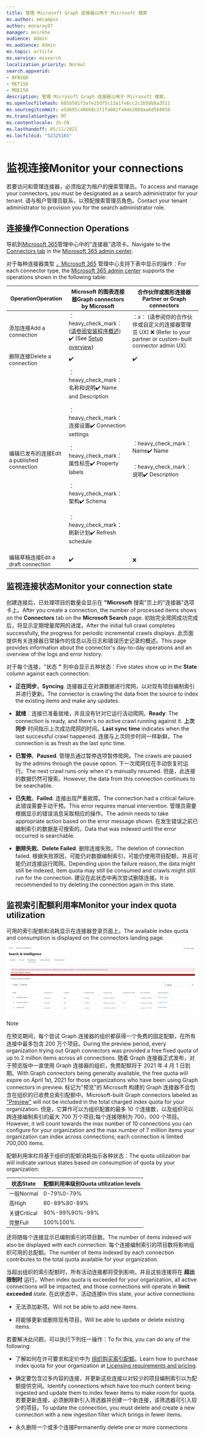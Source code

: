 ```yaml
---
title: 管理 Microsoft Graph 连接器以用于 Microsoft 搜索
ms.author: mecampos
author: monaray97
manager: mnirkhe
audience: Admin
ms.audience: Admin
ms.topic: article
ms.service: mssearch
localization_priority: Normal
search.appverid:
- BFB160
- MET150
- MOE150
description: 管理 Microsoft Graph 连接器以用于 Microsoft 搜索。
ms.openlocfilehash: 685b501f3afe25d75c13a1fe6cc2c1b5db8a3511
ms.sourcegitcommit: e5d695c40b68c2f1fa082fa9de20b9aa6d5b8050
ms.translationtype: MT
ms.contentlocale: zh-CN
ms.lasthandoff: 05/11/2021
ms.locfileid: "52325165"
---
```

<!-- markdownlint-disable no-inline-html -->

# <a name="monitor-your-connections"></a><span data-ttu-id="ef79d-103">监视连接</span><span class="sxs-lookup"><span data-stu-id="ef79d-103">Monitor your connections</span></span>

<span data-ttu-id="ef79d-104">若要访问和管理连接器，必须指定为租户的搜索管理员。</span><span class="sxs-lookup"><span data-stu-id="ef79d-104">To access and manage your connectors, you must be designated as a search administrator for your tenant.</span></span> <span data-ttu-id="ef79d-105">请与租户管理员联系，以预配搜索管理员角色。</span><span class="sxs-lookup"><span data-stu-id="ef79d-105">Contact your tenant administrator to provision you for the search administrator role.</span></span>

## <a name="connection-operations"></a><span data-ttu-id="ef79d-106">连接操作</span><span class="sxs-lookup"><span data-stu-id="ef79d-106">Connection Operations</span></span>

<span data-ttu-id="ef79d-107">导航到[](https://admin.microsoft.com/Adminportal/Home#/MicrosoftSearch/Connectors)[Microsoft 365](https://admin.microsoft.com)管理中心中的"连接器"选项卡。</span><span class="sxs-lookup"><span data-stu-id="ef79d-107">Navigate to the [Connectors tab](https://admin.microsoft.com/Adminportal/Home#/MicrosoftSearch/Connectors) in the [Microsoft 365 admin center](https://admin.microsoft.com).</span></span>

<span data-ttu-id="ef79d-108">对于每种连接器类型 [，Microsoft 365](https://admin.microsoft.com) 管理中心支持下表中显示的操作：</span><span class="sxs-lookup"><span data-stu-id="ef79d-108">For each connector type, the [Microsoft 365 admin center](https://admin.microsoft.com) supports the operations shown in the following table:</span></span>

<span data-ttu-id="ef79d-109">Operation</span><span class="sxs-lookup"><span data-stu-id="ef79d-109">Operation</span></span> | <span data-ttu-id="ef79d-110">Microsoft 的图表连接器</span><span class="sxs-lookup"><span data-stu-id="ef79d-110">Graph connectors by Microsoft</span></span> | <span data-ttu-id="ef79d-111">合作伙伴或图形连接器</span><span class="sxs-lookup"><span data-stu-id="ef79d-111">Partner or Graph connectors</span></span>
--- | --- | ---
<span data-ttu-id="ef79d-112">添加连接</span><span class="sxs-lookup"><span data-stu-id="ef79d-112">Add a connection</span></span> | <span data-ttu-id="ef79d-113">：heavy_check_mark： ([请参阅安装程序概述](configure-connector.md)) </span><span class="sxs-lookup"><span data-stu-id="ef79d-113">:heavy_check_mark: (See [Setup overview](configure-connector.md))</span></span> | <span data-ttu-id="ef79d-114">：x： (请参阅你的合作伙伴或自定义的连接器管理员 UX) </span><span class="sxs-lookup"><span data-stu-id="ef79d-114">:x: (Refer to your partner or custom-built connector admin UX)</span></span>
<span data-ttu-id="ef79d-115">删除连接</span><span class="sxs-lookup"><span data-stu-id="ef79d-115">Delete a connection</span></span> | :heavy_check_mark: | :heavy_check_mark:
<span data-ttu-id="ef79d-118">编辑已发布的连接</span><span class="sxs-lookup"><span data-stu-id="ef79d-118">Edit a published connection</span></span> | <span data-ttu-id="ef79d-119">：heavy_check_mark：名称和说明</span><span class="sxs-lookup"><span data-stu-id="ef79d-119">:heavy_check_mark: Name and Description</span></span><br></br> <span data-ttu-id="ef79d-120">：heavy_check_mark：连接设置</span><span class="sxs-lookup"><span data-stu-id="ef79d-120">:heavy_check_mark: Connection settings</span></span><br></br> <span data-ttu-id="ef79d-121">：heavy_check_mark：属性标签</span><span class="sxs-lookup"><span data-stu-id="ef79d-121">:heavy_check_mark: Property labels</span></span><br></br> <span data-ttu-id="ef79d-122">：heavy_check_mark： 架构</span><span class="sxs-lookup"><span data-stu-id="ef79d-122">:heavy_check_mark: Schema</span></span><br></br> <span data-ttu-id="ef79d-123">：heavy_check_mark：刷新计划</span><span class="sxs-lookup"><span data-stu-id="ef79d-123">:heavy_check_mark: Refresh schedule</span></span><br></br> | <span data-ttu-id="ef79d-124">：heavy_check_mark： Name</span><span class="sxs-lookup"><span data-stu-id="ef79d-124">:heavy_check_mark: Name</span></span><br></br> <span data-ttu-id="ef79d-125">：heavy_check_mark： 说明</span><span class="sxs-lookup"><span data-stu-id="ef79d-125">:heavy_check_mark: Description</span></span>
<span data-ttu-id="ef79d-126">编辑草稿连接</span><span class="sxs-lookup"><span data-stu-id="ef79d-126">Edit a draft connection</span></span> | :heavy_check_mark: | :x:

## <a name="monitor-your-connection-state"></a><span data-ttu-id="ef79d-129">监视连接状态</span><span class="sxs-lookup"><span data-stu-id="ef79d-129">Monitor your connection state</span></span>

<span data-ttu-id="ef79d-130">创建连接后，已处理项目的数量会显示在 **"Microsoft** 搜索"页上的"连接器"选项卡上。</span><span class="sxs-lookup"><span data-stu-id="ef79d-130">After you create a connection, the number of processed items shows on the **Connectors** tab on the **Microsoft Search** page.</span></span> <span data-ttu-id="ef79d-131">初始完全爬网成功完成后，将显示定期增量爬网的进度。</span><span class="sxs-lookup"><span data-stu-id="ef79d-131">After the initial full crawl completes successfully, the progress for periodic incremental crawls displays.</span></span> <span data-ttu-id="ef79d-132">此页面提供有关连接器日常操作的信息以及日志和错误历史记录的概述。</span><span class="sxs-lookup"><span data-stu-id="ef79d-132">This page provides information about the connector's day-to-day operations and an overview of the logs and error history.</span></span>

<span data-ttu-id="ef79d-133">对于每个连接，"状态 **"** 列中会显示五种状态：</span><span class="sxs-lookup"><span data-stu-id="ef79d-133">Five states show up in the **State** column against each connection:</span></span>

* <span data-ttu-id="ef79d-134">**正在同步**。</span><span class="sxs-lookup"><span data-stu-id="ef79d-134">**Syncing**.</span></span> <span data-ttu-id="ef79d-135">连接器正在对源数据进行爬网，以对现有项目编制索引并进行更新。</span><span class="sxs-lookup"><span data-stu-id="ef79d-135">The connector is crawling the data from the source to index the existing items and make any updates.</span></span>

* <span data-ttu-id="ef79d-136">**就绪**：连接已准备就绪，并且没有针对它运行活动爬网。</span><span class="sxs-lookup"><span data-stu-id="ef79d-136">**Ready**: The connection is ready, and there's no active crawl running against it.</span></span> <span data-ttu-id="ef79d-137">**上次同步** 时间指示上次成功爬网的时间。</span><span class="sxs-lookup"><span data-stu-id="ef79d-137">**Last sync time** indicates when the last successful crawl happened.</span></span> <span data-ttu-id="ef79d-138">连接与上次同步时间一样新鲜。</span><span class="sxs-lookup"><span data-stu-id="ef79d-138">The connection is as fresh as the last sync time.</span></span>

* <span data-ttu-id="ef79d-139">**已暂停**。</span><span class="sxs-lookup"><span data-stu-id="ef79d-139">**Paused**.</span></span> <span data-ttu-id="ef79d-140">管理员通过暂停选项暂停爬网。</span><span class="sxs-lookup"><span data-stu-id="ef79d-140">The crawls are paused by the admins through the pause option.</span></span> <span data-ttu-id="ef79d-141">下一次爬网仅在手动恢复时运行。</span><span class="sxs-lookup"><span data-stu-id="ef79d-141">The next crawl runs only when it's manually resumed.</span></span> <span data-ttu-id="ef79d-142">但是，此连接的数据仍然可搜索。</span><span class="sxs-lookup"><span data-stu-id="ef79d-142">However, the data from this connection continues to be searchable.</span></span>

* <span data-ttu-id="ef79d-143">**已失败**。</span><span class="sxs-lookup"><span data-stu-id="ef79d-143">**Failed**.</span></span> <span data-ttu-id="ef79d-144">连接出现严重故障。</span><span class="sxs-lookup"><span data-stu-id="ef79d-144">The connection had a critical failure.</span></span> <span data-ttu-id="ef79d-145">此错误需要手动干预。</span><span class="sxs-lookup"><span data-stu-id="ef79d-145">This error requires manual intervention.</span></span> <span data-ttu-id="ef79d-146">管理员需要根据显示的错误消息采取相应的操作。</span><span class="sxs-lookup"><span data-stu-id="ef79d-146">The admin needs to take appropriate action based on the error message shown.</span></span> <span data-ttu-id="ef79d-147">在发生错误之前已编制索引的数据是可搜索的。</span><span class="sxs-lookup"><span data-stu-id="ef79d-147">Data that was indexed until the error occurred is searchable.</span></span>

* <span data-ttu-id="ef79d-148">**删除失败**。</span><span class="sxs-lookup"><span data-stu-id="ef79d-148">**Delete Failed**.</span></span> <span data-ttu-id="ef79d-149">删除连接失败。</span><span class="sxs-lookup"><span data-stu-id="ef79d-149">The deletion of connection failed.</span></span> <span data-ttu-id="ef79d-150">根据失败原因，可能仍对数据编制索引，可能仍使用项目配额，并且可能仍对连接运行爬网。</span><span class="sxs-lookup"><span data-stu-id="ef79d-150">Depending upon the failure reason, the data might still be indexed, item quota may still be consumed and crawls might still run for the connection.</span></span> <span data-ttu-id="ef79d-151">建议在此状态中再次尝试删除连接。</span><span class="sxs-lookup"><span data-stu-id="ef79d-151">It is recommended to try deleting the connection again in this state.</span></span>

## <a name="monitor-your-index-quota-utilization"></a><span data-ttu-id="ef79d-152">监视索引配额利用率</span><span class="sxs-lookup"><span data-stu-id="ef79d-152">Monitor your index quota utilization</span></span>

<span data-ttu-id="ef79d-153">可用的索引配额和消耗显示在连接器登录页面上。</span><span class="sxs-lookup"><span data-stu-id="ef79d-153">The available index quota and consumption is displayed on the connectors landing page.</span></span>

![索引配额使用率栏](media/quota_utilization.png)
 
>[!NOTE]
><span data-ttu-id="ef79d-155">在预览期间，每个尝试 Graph 连接器的组织都获得一个免费的固定配额，在所有连接中最多包含 200 万个项目。</span><span class="sxs-lookup"><span data-stu-id="ef79d-155">During the preview period, every organization trying out Graph connectors was provided a free fixed quota of up to 2 million items across all connections.</span></span> <span data-ttu-id="ef79d-156">随着 Graph 连接器正式发布，对于预览版中一直使用 Graph 连接器的组织，免费配额将于 2021 年 4 月 1 日到期。</span><span class="sxs-lookup"><span data-stu-id="ef79d-156">With Graph connectors being generally available, the free quota will expire on April 1st, 2021 for those organizations who have been using Graph connectors in preview.</span></span>
><span data-ttu-id="ef79d-157">标记为"预览"的 Microsoft 构建[](./connectors-overview.md)的 Graph 连接器不会包含在组织的已收费总索引配额中。</span><span class="sxs-lookup"><span data-stu-id="ef79d-157">Microsoft-built Graph connectors labeled as ["Preview"](./connectors-overview.md) will not be included in the total charged index quota for your organization.</span></span> <span data-ttu-id="ef79d-158">但是，它算作可以为组织配置的最多 10 个连接数，以及组织可以跨连接编制索引的最大 700 万个项目;每个连接限制为 700，000 个项目。</span><span class="sxs-lookup"><span data-stu-id="ef79d-158">However, it will count towards the max number of 10 connections you can configure for your organization and the max number of 7 million items your organization can index across connections; each connection is limited 700,000 items.</span></span> 

<span data-ttu-id="ef79d-159">配额利用率栏将基于组织的配额消耗指示各种状态：</span><span class="sxs-lookup"><span data-stu-id="ef79d-159">The quota utilization bar will indicate various states based on consumption of quota by your organization:</span></span>

<span data-ttu-id="ef79d-160">状态</span><span class="sxs-lookup"><span data-stu-id="ef79d-160">State</span></span> | <span data-ttu-id="ef79d-161">配额利用率级别</span><span class="sxs-lookup"><span data-stu-id="ef79d-161">Quota utilization levels</span></span>
--- | --- 
<span data-ttu-id="ef79d-162">一般</span><span class="sxs-lookup"><span data-stu-id="ef79d-162">Normal</span></span> | <span data-ttu-id="ef79d-163">0-79%</span><span class="sxs-lookup"><span data-stu-id="ef79d-163">0-79%</span></span>
<span data-ttu-id="ef79d-164">高</span><span class="sxs-lookup"><span data-stu-id="ef79d-164">High</span></span> | <span data-ttu-id="ef79d-165">80-89%</span><span class="sxs-lookup"><span data-stu-id="ef79d-165">80-89%</span></span>
<span data-ttu-id="ef79d-166">关键</span><span class="sxs-lookup"><span data-stu-id="ef79d-166">Critical</span></span> | <span data-ttu-id="ef79d-167">90%-99%</span><span class="sxs-lookup"><span data-stu-id="ef79d-167">90%-99%</span></span>
<span data-ttu-id="ef79d-168">完整</span><span class="sxs-lookup"><span data-stu-id="ef79d-168">Full</span></span> | <span data-ttu-id="ef79d-169">100%</span><span class="sxs-lookup"><span data-stu-id="ef79d-169">100%</span></span>

<!-- 
![Quota utilization levels](media/connectors-quota-utilization-levels.png)
-->

<span data-ttu-id="ef79d-170">还将随每个连接显示已编制索引的项目数。</span><span class="sxs-lookup"><span data-stu-id="ef79d-170">The number of items indexed will also be displayed with each connection.</span></span> <span data-ttu-id="ef79d-171">每个连接编制索引的项目数将影响组织可用的总配额。</span><span class="sxs-lookup"><span data-stu-id="ef79d-171">The number of items indexed by each connection contributes to the total quota available for your organization.</span></span>

<span data-ttu-id="ef79d-172">当超出组织的索引配额时，所有活动连接都将受到影响，并且这些连接将在 **超出限制时** 运行。</span><span class="sxs-lookup"><span data-stu-id="ef79d-172">When index quota is exceeded for your organization, all active connections will be impacted, and those connections will operate in **limit exceeded** state.</span></span> <span data-ttu-id="ef79d-173">在此状态中，活动连接</span><span class="sxs-lookup"><span data-stu-id="ef79d-173">In this state, your active connections</span></span>  

* <span data-ttu-id="ef79d-174">无法添加新项。</span><span class="sxs-lookup"><span data-stu-id="ef79d-174">Will not be able to add new items.</span></span>

* <span data-ttu-id="ef79d-175">将能够更新或删除现有项目。</span><span class="sxs-lookup"><span data-stu-id="ef79d-175">Will be able to update or delete existing items.</span></span>

<span data-ttu-id="ef79d-176">若要解决此问题，可以执行下列任一操作：</span><span class="sxs-lookup"><span data-stu-id="ef79d-176">To fix this, you can do any of the following:</span></span>

* <span data-ttu-id="ef79d-177">了解如何在许可要求和定价中为 [组织购买索引配额](licensing.md)。</span><span class="sxs-lookup"><span data-stu-id="ef79d-177">Learn how to purchase index quota for your organization at [Licensing requirements and pricing](licensing.md).</span></span>

* <span data-ttu-id="ef79d-178">确定要包含过多内容的连接，并更新这些连接以对较少的项目编制索引以为配额提供空间。</span><span class="sxs-lookup"><span data-stu-id="ef79d-178">Identify connections which have too much content being ingested and update them to index fewer items to make room for quota.</span></span> <span data-ttu-id="ef79d-179">若要更新连接，必须删除新引入筛选器并创建一个新连接，该筛选器可引入较少的项目。</span><span class="sxs-lookup"><span data-stu-id="ef79d-179">To update the connection, you must delete and create a new connection with a new ingestion filter which brings in fewer items.</span></span>

* <span data-ttu-id="ef79d-180">永久删除一个或多个连接</span><span class="sxs-lookup"><span data-stu-id="ef79d-180">Permanently delete one or more connections</span></span>